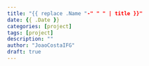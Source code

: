 ```yaml
---
title: "{{ replace .Name "-" " " | title }}"
date: {{ .Date }}
categories: [project]
tags: [project]
description: ""
author: "JoaoCostaIFG"
draft: true
---
```

